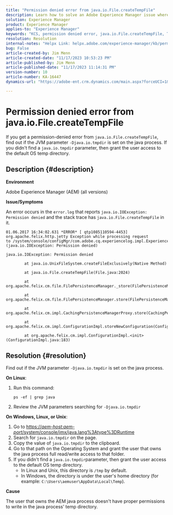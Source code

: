 ```yaml
---
title: "Permission denied error from java.io.File.createTempFile"
description: Learn how to solve an Adobe Experience Manager issue where you get a permission-denied error from java.io.File.createTempFile.
solution: Experience Manager
product: Experience Manager
applies-to: "Experience Manager"
keywords: "KCS, permission denied error, java.io.File.createTempFile, Troubleshooting, Adobe Experience Manager, AEM"
resolution: Resolution
internal-notes: "Helpx Link: helpx.adobe.com/experience-manager/kb/permission_denied_error_from_java_io_file.html"
bug: False
article-created-by: Jim Menn
article-created-date: "11/17/2023 10:53:23 PM"
article-published-by: Jim Menn
article-published-date: "11/17/2023 11:14:31 PM"
version-number: 10
article-number: KA-16447
dynamics-url: "https://adobe-ent.crm.dynamics.com/main.aspx?forceUCI=1&pagetype=entityrecord&etn=knowledgearticle&id=d26c9815-9c85-ee11-8179-6045bd006268"

---
```

# Permission denied error from java.io.File.createTempFile


If you get a permission-denied error from `java.io.File.createTempFile`, find out if the JVM parameter `-Djava.io.tmpdir` is set on the java process. If you didn't find a `java.io.tmpdir` parameter, then grant the user access to the default OS temp directory.

## Description {#description}


<b>Environment</b>

Adobe Experience Manager (AEM) (all versions)

<b>Issue/Symptoms</b>

An error occurs in the `error.log` that reports `java.io.IOException: Permission denied` and the stack trace has `java.io.File.createTempFile` in it.




```
01.06.2017 16:34:02.631 *ERROR* [ qtp1085110594-4453]  org.apache.felix.http.jetty Exception while processing request to /system/console/configMgr/com.adobe.cq.experiencelog.impl.ExperienceLogConfigServlet (java.io.IOException: Permission denied)

java.io.IOException: Permission denied

        at java.io.UnixFileSystem.createFileExclusively(Native Method)

        at java.io.File.createTempFile(File.java:2024)

        at org.apache.felix.cm.file.FilePersistenceManager._store(FilePersistenceManager.java:699)

        at org.apache.felix.cm.file.FilePersistenceManager.store(FilePersistenceManager.java:660)

        at org.apache.felix.cm.impl.CachingPersistenceManagerProxy.store(CachingPersistenceManagerProxy.java:242)

        at org.apache.felix.cm.impl.ConfigurationImpl.storeNewConfiguration(ConfigurationImpl.java:462)

        at org.apache.felix.cm.impl.ConfigurationImpl.<init>(ConfigurationImpl.java:183)
```







## Resolution {#resolution}


Find out if the JVM parameter `-Djava.io.tmpdir` is set on the java process.

<b>On Linux</b>:

1. Run this command:

    


    ```
    ps -ef | grep java
    ```


2. Review the JVM parameters searching for `-Djava.io.tmpdir`


<b>On Windows, Linux, or Unix</b>:

1. Go to [https://*aem-host:aem-port*/system/console/jmx/java.lang%3Atype%3DRuntime](https://aem-host:aem-port/system/console/jmx/java.lang%3Atype%3DRuntime)
2. Search for `java.io.tmpdir` on the page.
3. Copy the value of `java.io.tmpdir` to the clipboard.
4. Go to that path on the Operating System and grant the user that owns the java process full read/write access to that folder.
5. If you didn't find a `java.io.tmpdir`parameter, then grant the user access to the default OS temp directory.
    - In Linux and Unix, this directory is `/tmp` by default.
    - In Windows, the directory is under the user's home directory (for example: `C:\Users\aemuser\AppData\Local\Temp`).


<b>Cause</b>

The user that owns the AEM java process doesn't have proper permissions to write in the java process' temp directory.
